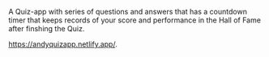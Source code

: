 A Quiz-app with series of questions and answers that has a countdown timer that keeps records of your score and performance in the Hall of Fame after finshing the Quiz.

https://andyquizapp.netlify.app/.


